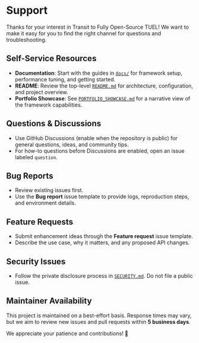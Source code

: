 # Support

Thanks for your interest in Transit to Fully Open-Source TUEL! We want to make it easy for you to find the right channel for questions and troubleshooting.

## Self-Service Resources

- **Documentation**: Start with the guides in [`docs/`](docs/) for framework setup, performance tuning, and getting started.
- **README**: Review the top-level [`README.md`](README.md) for architecture, configuration, and project overview.
- **Portfolio Showcase**: See [`PORTFOLIO_SHOWCASE.md`](PORTFOLIO_SHOWCASE.md) for a narrative view of the framework capabilities.

## Questions & Discussions

- Use GitHub Discussions (enable when the repository is public) for general questions, ideas, and community tips.
- For how-to questions before Discussions are enabled, open an issue labeled `question`.

## Bug Reports

- Review existing issues first.
- Use the **Bug report** issue template to provide logs, reproduction steps, and environment details.

## Feature Requests

- Submit enhancement ideas through the **Feature request** issue template.
- Describe the use case, why it matters, and any proposed API changes.

## Security Issues

- Follow the private disclosure process in [`SECURITY.md`](SECURITY.md). Do not file a public issue.

## Maintainer Availability

This project is maintained on a best-effort basis. Response times may vary, but we aim to review new issues and pull requests within **5 business days**.

We appreciate your patience and contributions! 🚀
